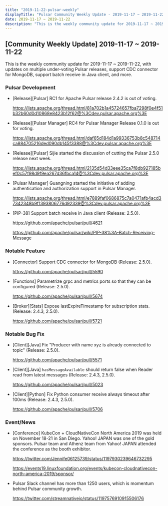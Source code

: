 ```yaml
---
title: "2019-11-22-pulsar-weekly"
displayTitle: "Pulsar Community Weekly Update - 2019-11-17 ~ 2019-11-22"
date: 2019-11-17 ~ 2019-11-22
description: "This is the weekly community update for 2019-11-17 ~ 2019-11-22, with updates on multiple under-voting Pulsar releases, support CDC connector for MongoDB, support batch receive in Java client, and more."
---
```


## [Community Weekly Update] 2019-11-17 ~ 2019-11-22

This is the weekly community update for 2019-11-17 ~ 2019-11-22, with updates on multiple under-voting Pulsar releases, support CDC connector for MongoDB, support batch receive in Java client, and more.

### Pulsar Development

- [Release][Pulsar] RC1 for Apache Pulsar release 2.4.2 is out of voting.

    https://lists.apache.org/thread.html/81a702b1a45724657fba7298f0e4f51b32b60d0d10868e8423b12f62@%3Cdev.pulsar.apache.org%3E

- [Release][Pulsar Manager] RC4 for Pulsar Manager Release 0.1.0 is out for voting.

    https://lists.apache.org/thread.html/daf65d184d1a99336753b8c548714ca884705216ded090db145f3388@%3Cdev.pulsar.apache.org%3E
    
- [Release][Pulsar] Sijie started the discussion of cutting the Pulsar 2.5.0 release next week.

    https://lists.apache.org/thread.html/2135d54d33eee35ca7f8db927185bef0c57f98d9f9ea267d36fbca14@%3Cdev.pulsar.apache.org%3E

- [Pulsar Manager] Guangning started the initiative of adding authentication and authorization support in Pulsar Manager.

    https://lists.apache.org/thread.html/e7889faf0686875c7a0471afb4acd37342348b9f1393806776d92339@%3Cdev.pulsar.apache.org%3E

- [PIP-38] Support batch receive in Java client (Release: 2.5.0).

    https://github.com/apache/pulsar/pull/4621
    
    https://github.com/apache/pulsar/wiki/PIP-38%3A-Batch-Receiving-Message

### Notable Feature

- [Connector] Support CDC connector for MongoDB (Release: 2.5.0).

    https://github.com/apache/pulsar/pull/5590
    
- [Functions] Parametrize grpc and metrics ports so that they can be configured (Release: 2.5.0).

    https://github.com/apache/pulsar/pull/5674
    
- [Broker][Stats] Expose lastExpireTimestamp for subscription stats. (Release: 2.4.3, 2.5.0).

    https://github.com/apache/pulsar/pull/5721

### Notable Bug Fix

- [Client][Java] Fix "Producer with name xyz is already connected to topic" (Release: 2.5.0).

    https://github.com/apache/pulsar/pull/5571
    
- [Client][Java] `hasMessageAvailable` should return false when Reader read from latest messages (Release: 2.4.3, 2.5.0).

    https://github.com/apache/pulsar/pull/5023
    
- [Client][Python] Fix Python consumer receive always timeout after 100ms (Release: 2.4.3, 2.5.0).

    https://github.com/apache/pulsar/pull/5706

### Event/News

* [Conference] KubeCon + CloudNativeCon North America 2019 was held on November 18-21 in San Diego. Yahoo! JAPAN was one of the gold sponsors. Pulsar team and Athenz team from Yahoo! JAPAN attended the conference as the booth exhibitor.

    https://twitter.com/Jennife06125739/status/1197930239646732295
    
    https://events19.linuxfoundation.org/events/kubecon-cloudnativecon-north-america-2019/sponsor/

* Pulsar Slack channel has more than 1250 users, which is momentum behind Pulsar community growth.

    https://twitter.com/streamnativeio/status/1197576910915506176
